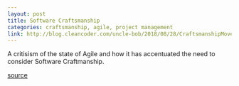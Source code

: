 ```yaml
---
layout: post
title: Software Craftsmanship
categories: craftsmanship, agile, project management
link: http://blog.cleancoder.com/uncle-bob/2018/08/28/CraftsmanshipMovement.html
---
```

A critisism of the state of Agile and how it has accentuated the need to consider Software Craftmanship.

[source](http://blog.cleancoder.com/uncle-bob/2018/08/28/CraftsmanshipMovement.html)

